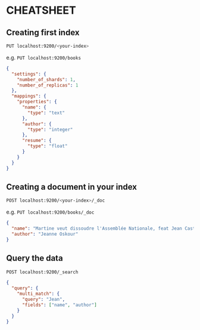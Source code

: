# CHEATSHEET

## Creating first index

```bash
PUT localhost:9200/<your-index>
```

e.g. `PUT localhost:9200/books`

```json
{
  "settings": {
    "number_of_shards": 1,
    "number_of_replicas": 1
  },
  "mappings": {
    "properties": {
      "name": {
        "type": "text"
      },
      "author": {
        "type": "integer"
      },
      "resume": {
        "type": "float"
      }
    }
  }
}
```

## Creating a document in your index

```bash
POST localhost:9200/<your-index>/_doc
```

e.g. `PUT localhost:9200/books/_doc`

```json
{
  "name": "Martine veut dissoudre l'Assemblée Nationale, feat Jean Castête",
  "author": "Jeanne Oskour"
}
```

## Query the data

```bash
POST localhost:9200/_search
```

```json
{
  "query": {
    "multi_match": {
      "query": "Jean",
      "fields": ["name", "author"]
    }
  }
}
```
